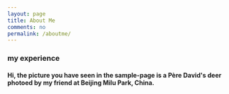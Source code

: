 ```yaml
---
layout: page
title: About Me
comments: no
permalink: /aboutme/
---
```



### my experience



#### Hi, the picture you have seen in the sample-page is a Père David's deer photoed by my friend at Beijing Milu Park, China.

